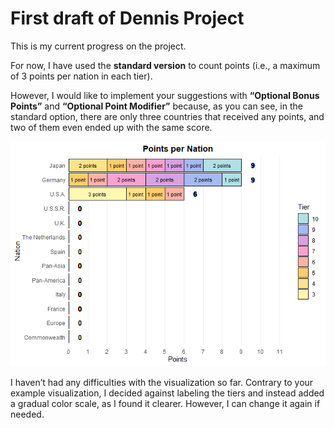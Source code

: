 # First draft of Dennis Project

This is my current progress on the project.

For now, I have used the **standard version** to count points (i.e., a
maximum of 3 points per nation in each tier).

However, I would like to implement your suggestions with **“Optional
Bonus Points”** and **“Optional Point Modifier”** because, as you can
see, in the standard option, there are only three countries that
received any points, and two of them even ended up with the same score.

![](Project_solution_files/figure-markdown_strict/visualization-1.png)

I haven’t had any difficulties with the visualization so far. Contrary
to your example visualization, I decided against labeling the tiers and
instead added a gradual color scale, as I found it clearer. However, I
can change it again if needed.
